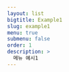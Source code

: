 ```yaml
---
layout: list
bigtitle: Example1
slug: example1
menu: true
submenu: false
order: 1
description: >
  메뉴 예시1
---
```

